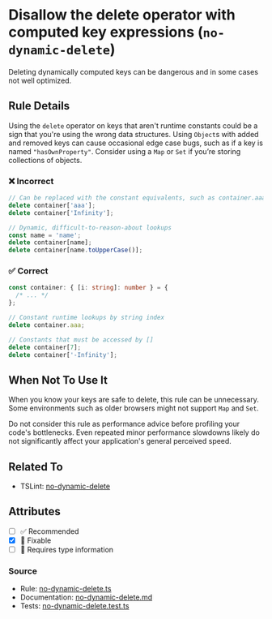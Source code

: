 # Disallow the delete operator with computed key expressions (`no-dynamic-delete`)

Deleting dynamically computed keys can be dangerous and in some cases not well optimized.

## Rule Details

Using the `delete` operator on keys that aren't runtime constants could be a sign that you're using the wrong data structures.
Using `Object`s with added and removed keys can cause occasional edge case bugs, such as if a key is named `"hasOwnProperty"`.
Consider using a `Map` or `Set` if you’re storing collections of objects.

<!--tabs-->

### ❌ Incorrect

```ts
// Can be replaced with the constant equivalents, such as container.aaa
delete container['aaa'];
delete container['Infinity'];

// Dynamic, difficult-to-reason-about lookups
const name = 'name';
delete container[name];
delete container[name.toUpperCase()];
```

### ✅ Correct

```ts
const container: { [i: string]: number } = {
  /* ... */
};

// Constant runtime lookups by string index
delete container.aaa;

// Constants that must be accessed by []
delete container[7];
delete container['-Infinity'];
```

## When Not To Use It

When you know your keys are safe to delete, this rule can be unnecessary.
Some environments such as older browsers might not support `Map` and `Set`.

Do not consider this rule as performance advice before profiling your code's bottlenecks.
Even repeated minor performance slowdowns likely do not significantly affect your application's general perceived speed.

## Related To

- TSLint: [no-dynamic-delete](https://palantir.github.io/tslint/rules/no-dynamic-delete)

## Attributes

- [ ] ✅ Recommended
- [x] 🔧 Fixable
- [ ] 💭 Requires type information

### Source

- Rule: [no-dynamic-delete.ts](https://github.com/typescript-eslint/typescript-eslint/blob/main/packages/eslint-plugin/src/rules/no-dynamic-delete.ts)
- Documentation: [no-dynamic-delete.md](https://github.com/typescript-eslint/typescript-eslint/blob/main/packages/eslint-plugin/docs/rules/no-dynamic-delete.md)
- Tests: [no-dynamic-delete.test.ts](https://github.com/typescript-eslint/typescript-eslint/blob/main/packages/eslint-plugin/tests/rules/no-dynamic-delete.test.ts)
